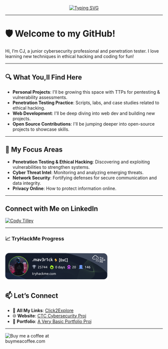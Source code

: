 <div align="center">
  <a href="https://git.io/typing-svg">
    <img src="https://readme-typing-svg.herokuapp.com?font=Fira+Code&size=24&duration=4000&pause=500&color=00FF00&center=true&vCenter=true&lines=I'm+CJ;Aspiring+Penetration+Tester;Ethical+Hacker;cybersecurity+focused" alt="Typing SVG">
  </a>
</div>

---

# 🛡️ Welcome to my GitHub!

Hi, I’m CJ, a junior cybersecurity professional and penetration tester. I love learning new techniques in ethical hacking and coding for fun!

---

## 🔍 **What You,ll Find Here**
- **Personal Projects**: I'll be growing this space with TTPs for pentesting & vulnerability assessments.
- **Penetration Testing Practice**: Scripts, labs, and case studies related to ethical hacking.
- **Web Development**: I'll be deep diving into web dev and building new projects.
- **Open Source Contributions**: I'll be jumping deeper into open-source projects to showcase skills.

---

## 🌟 **My Focus Areas**
- **Penetration Testing & Ethical Hacking**: Discovering and exploiting vulnerabilities to strengthen systems.
- **Cyber Threat Intel**: Monitoring and analyzing emerging threats.
- **Network Security**: Fortifying defenses for secure communication and data integrity.
- **Privacy Online**: How to protect information online.

---

## Connect with Me on LinkedIn

[![Cody Tilley](https://img.shields.io/badge/LinkedIn-Connect-blue)](https://www.linkedin.com/in/ctilley0124)

---

### 📈 **TryHackMe Progress**
![TryHackMe Badge](https://github.com/cta0930/cta0930/blob/main/assets/tryhackme-badge.png)
---

## 📫 **Let’s Connect**
- :link: **All My Links**: [Click2Explore](https://linktr.ee/cta0930)
- 🌐 **Website**: [CTC Cybersecurity Proj](https://ctccybersecurity.com)
- 💼 **Portfolio**: [A Very Basic Portfolio Proj](https://ctccybersecurity.com/portfolio)
---

<p align="left">
  <a href="https://buymeacoffee.com/cta0930"> 
    <img align="left" src="https://cdn.buymeacoffee.com/buttons/v2/default-yellow.png" height="50" width="210" alt="Buy me a coffee at buymeacoffee.com" />
  </a>
</p>
